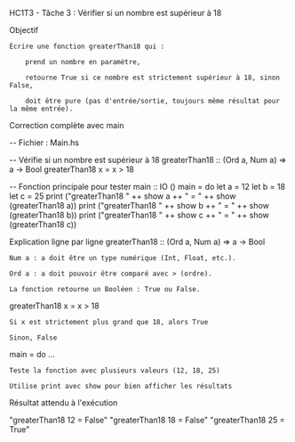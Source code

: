 HC1T3 - Tâche 3 : Vérifier si un nombre est supérieur à 18

 Objectif

    Écrire une fonction greaterThan18 qui :

        prend un nombre en paramètre,

        retourne True si ce nombre est strictement supérieur à 18, sinon False,

        doit être pure (pas d'entrée/sortie, toujours même résultat pour la même entrée).

 Correction complète avec main

-- Fichier : Main.hs

-- Vérifie si un nombre est supérieur à 18
greaterThan18 :: (Ord a, Num a) => a -> Bool
greaterThan18 x = x > 18

-- Fonction principale pour tester
main :: IO ()
main = do
    let a = 12
    let b = 18
    let c = 25
    print ("greaterThan18 " ++ show a ++ " = " ++ show (greaterThan18 a))
    print ("greaterThan18 " ++ show b ++ " = " ++ show (greaterThan18 b))
    print ("greaterThan18 " ++ show c ++ " = " ++ show (greaterThan18 c))

 Explication ligne par ligne
greaterThan18 :: (Ord a, Num a) => a -> Bool

    Num a : a doit être un type numérique (Int, Float, etc.).

    Ord a : a doit pouvoir être comparé avec > (ordre).

    La fonction retourne un Booléen : True ou False.

greaterThan18 x = x > 18

    Si x est strictement plus grand que 18, alors True

    Sinon, False

main = do ...

    Teste la fonction avec plusieurs valeurs (12, 18, 25)

    Utilise print avec show pour bien afficher les résultats

 Résultat attendu à l'exécution

"greaterThan18 12 = False"
"greaterThan18 18 = False"
"greaterThan18 25 = True"

